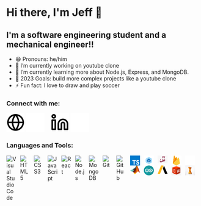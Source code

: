 <!-- ### Hi there 👋 -->

<!--
**salvantjeff/salvantjeff** is a ✨ _special_ ✨ repository because its `README.md` (this file) appears on your GitHub profile.

Here are some ideas to get you started:

- 👯 I’m looking to collaborate on ...
- ⚡ Fun fact: I enjoy drawing and playing soccer
-->

# Hi there, I'm Jeff 👋 

## I'm a software engineering student and a mechanical engineer!!

- 😄 Pronouns: he/him
- 🔭 I’m currently working on youtube clone
- 🌱 I’m currently learning more about Node.js, Express, and MongoDB.
- 🥅 2023 Goals: build more complex projects like a youtube clone 
- ⚡ Fun fact: I love to draw and play soccer

### Connect with me:

[![website](./img/globe-light.svg)](https://salvantjt.wixsite.com/jeff-salvant#gh-light-mode-only)
[![website](./img/globe-dark.svg)](https://salvantjt.wixsite.com/jeff-salvant#gh-dark-mode-only)
&nbsp;&nbsp;
[![website](./img/linkedin-light.svg)](https://www.linkedin.com/in/jeff-salvant/#gh-light-mode-only)
[![website](./img/linkedin-dark.svg)](https://www.linkedin.com/in/jeff-salvant/#gh-dark-mode-only)

### Languages and Tools:

<img align="left" alt="Visual Studio Code" width="26px" src="https://cdn.jsdelivr.net/gh/devicons/devicon/icons/vscode/vscode-original.svg" style="padding-right:10px;" />
<img align="left" alt="HTML5" width="26px" src="https://cdn.jsdelivr.net/gh/devicons/devicon/icons/html5/html5-original.svg" style="padding-right:10px;" />
<img align="left" alt="CSS3" width="26px" src="https://cdn.jsdelivr.net/gh/devicons/devicon/icons/css3/css3-original.svg" style="padding-right:10px;" />
<img align="left" alt="JavaScript" width="26px" src="https://cdn.jsdelivr.net/gh/devicons/devicon/icons/javascript/javascript-original.svg" style="padding-right:10px;" />
<img align="left" alt="React" width="26px" src="https://cdn.jsdelivr.net/gh/devicons/devicon/icons/react/react-original.svg" style="padding-right:10px;" />
<img align="left" alt="Node.js" width="26px" src="https://cdn.jsdelivr.net/gh/devicons/devicon/icons/nodejs/nodejs-original.svg" style="padding-right:10px;" />
<img align="left" alt="MongoDB" width="26px" src="https://cdn.jsdelivr.net/gh/devicons/devicon/icons/mongodb/mongodb-original.svg" style="padding-right:10px;" />
<img align="left" alt="Git" width="26px" src="https://cdn.jsdelivr.net/gh/devicons/devicon/icons/git/git-original.svg" style="padding-right:10px;" />
<img align="left" alt="GitHub" width="26px" src="https://user-images.githubusercontent.com/3369400/139447912-e0f43f33-6d9f-45f8-be46-2df5bbc91289.png" style="padding-right:10px;" />
<img align="left" alt="TypeScript" width="26px" src="./img/typescript-logo.png" style="padding-right:10px;" />
<img align="left" alt="Webpack" width="26px" src="./img/webpack-logo.png" style="padding-right:10px;" />
<img align="left" alt="Jest" width="26px" src="./img/jest-logo.png" style="padding-right:10px;" />
<img align="left" alt="Firebase" width="26px" src="./img/firebase.png" style="padding-right:10px;" />
<img align="left" alt="Terminal" width="26px" src="./img/terminal-dark.svg" />
<img align="left" alt="MATLAB" width="26px" src="./img/Matlab_Logo.png" style="padding-right:10px;" />
<img align="left" alt="Arduino" width="26px" src="./img/arduino-logo.png" style="padding-right:10px;" />
<img align="left" alt="Ansys" width="26px" src="./img/ansys-logo.png" style="padding-right:10px;" />
<img align="left" alt="SolidWorks" width="26px" src="./img/sw-logo.jpg" style="padding-right:10px;" />
<img align="left" alt="AutoDesk" width="26px" src="./img/auto-desk-logo.png" style="padding-right:10px;" />


<!--
light mode:
<img align="left" alt="Terminal" width="26px" src="./img/terminal-light.svg" />
<img align="left" alt="GitHub" width="26px" src="https://user-images.githubusercontent.com/3369400/139448065-39a229ba-4b06-434b-bc67-616e2ed80c8f.png" style="padding-right:10px;" />
-->
